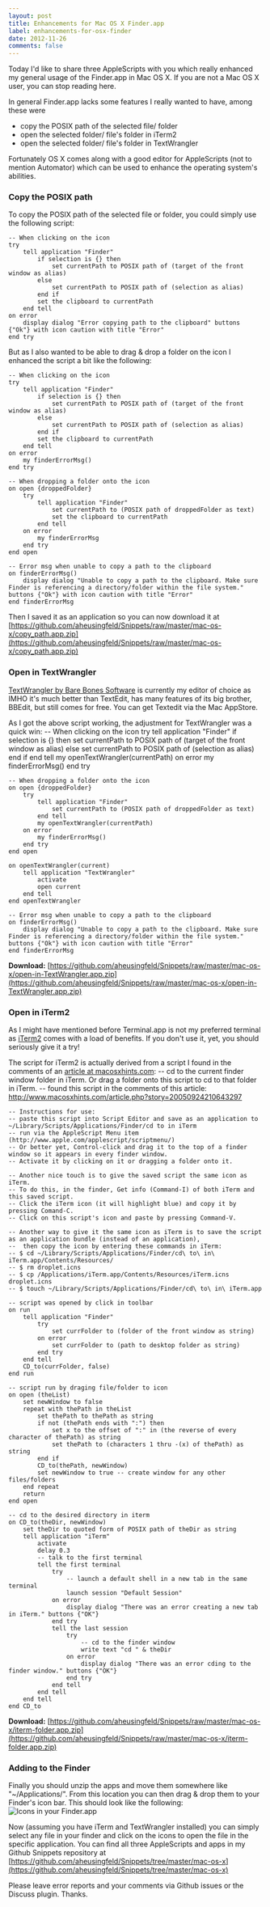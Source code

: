 ```yaml
---
layout: post
title: Enhancements for Mac OS X Finder.app
label: enhancements-for-osx-finder
date: 2012-11-26
comments: false
---
```


Today I'd like to share three AppleScripts with you which really enhanced my general usage of the Finder.app in Mac OS X. If you are not a Mac OS X user, you can stop reading here.

In general Finder.app lacks some features I really wanted to have, among these were
* copy the POSIX path of the selected file/ folder 
* open the selected folder/ file's folder in iTerm2
* open the selected folder/ file's folder in TextWrangler

Fortunately OS X comes along with a good editor for AppleScripts (not to mention Automator) which can be used to enhance the operating system's abilities.

### Copy the POSIX path
To copy the POSIX path of the selected file or folder, you could simply use the following script:

    -- When clicking on the icon
    try
    	tell application "Finder"
    		if selection is {} then
    			set currentPath to POSIX path of (target of the front window as alias)
    		else
    			set currentPath to POSIX path of (selection as alias)
    		end if
    		set the clipboard to currentPath
    	end tell
    on error
    	display dialog "Error copying path to the clipboard" buttons {"Ok"} with icon caution with title "Error"
    end try
    
But as I also wanted to be able to drag & drop a folder on the icon I enhanced the script a bit like the following:

    -- When clicking on the icon
    try
    	tell application "Finder"
    		if selection is {} then
    			set currentPath to POSIX path of (target of the front window as alias)
    		else
    			set currentPath to POSIX path of (selection as alias)
    		end if
    		set the clipboard to currentPath
    	end tell
    on error
    	my finderErrorMsg()
    end try
    
    -- When dropping a folder onto the icon
    on open {droppedFolder}
    	try
    		tell application "Finder"
    			set currentPath to (POSIX path of droppedFolder as text)
    			set the clipboard to currentPath
    		end tell
    	on error
    		my finderErrorMsg
    	end try
    end open
    
    -- Error msg when unable to copy a path to the clipboard
    on finderErrorMsg()
    	display dialog "Unable to copy a path to the clipboard. Make sure Finder is referencing a directory/folder within the file system." buttons {"Ok"} with icon caution with title "Error"
    end finderErrorMsg
    
Then I saved it as an application so you can now download it at [https://github.com/aheusingfeld/Snippets/raw/master/mac-os-x/copy_path.app.zip](https://github.com/aheusingfeld/Snippets/raw/master/mac-os-x/copy_path.app.zip)


### Open in TextWrangler
[TextWrangler by Bare Bones Software](http://www.barebones.com/products/textwrangler/index.html) is currently my editor of choice as IMHO it's much better than TextEdit, has many features of its big brother, BBEdit, but still comes for free. You can get Textedit via the Mac AppStore.

As I got the above script working, the adjustment for TextWrangler was a quick win:
    -- When clicking on the icon
    try
    	tell application "Finder"
    		if selection is {} then
    			set currentPath to POSIX path of (target of the front window as alias)
    		else
    			set currentPath to POSIX path of (selection as alias)
    		end if
    	end tell
   		my openTextWrangler(currentPath)
    on error
    	my finderErrorMsg()
    end try
    
    -- When dropping a folder onto the icon
    on open {droppedFolder}
    	try
    		tell application "Finder"
    			set currentPath to (POSIX path of droppedFolder as text)
    		end tell
    		my openTextWrangler(currentPath)
    	on error
    		my finderErrorMsg()
    	end try
    end open

	on openTextWrangler(current)
    	tell application "TextWrangler"
    		activate
    		open current
    	end tell
	end openTextWrangler
    
    -- Error msg when unable to copy a path to the clipboard
    on finderErrorMsg()
    	display dialog "Unable to copy a path to the clipboard. Make sure Finder is referencing a directory/folder within the file system." buttons {"Ok"} with icon caution with title "Error"
    end finderErrorMsg

**Download:** [https://github.com/aheusingfeld/Snippets/raw/master/mac-os-x/open-in-TextWrangler.app.zip](https://github.com/aheusingfeld/Snippets/raw/master/mac-os-x/open-in-TextWrangler.app.zip)

### Open in iTerm2
As I might have mentioned before Terminal.app is not my preferred terminal as [iTerm2](http://www.iterm2.com/) comes with a load of benefits. If you don't use it, yet, you should seriously give it a try!

The script for iTerm2 is actually derived from a script I found in the comments of an [article at macosxhints.com](http://www.macosxhints.com/article.php?story=20050924210643297):
    -- cd to the current finder window folder in iTerm. Or drag a folder onto this script to cd to that folder in iTerm.
    -- found this script in the comments of this article: http://www.macosxhints.com/article.php?story=20050924210643297
    
    -- Instructions for use:
    -- paste this script into Script Editor and save as an application to ~/Library/Scripts/Applications/Finder/cd to in iTerm
    -- run via the AppleScript Menu item (http://www.apple.com/applescript/scriptmenu/)
    -- Or better yet, Control-click and drag it to the top of a finder window so it appears in every finder window.
    -- Activate it by clicking on it or dragging a folder onto it.
    
    -- Another nice touch is to give the saved script the same icon as iTerm.
    -- To do this, in the finder, Get info (Command-I) of both iTerm and this saved script.
    -- Click the iTerm icon (it will highlight blue) and copy it by pressing Comand-C.
    -- Click on this script's icon and paste by pressing Command-V.
    
    -- Another way to give it the same icon as iTerm is to save the script as an application bundle (instead of an application),
    --  then copy the icon by entering these commands in iTerm:
    -- $ cd ~/Library/Scripts/Applications/Finder/cd\ to\ in\ iTerm.app/Contents/Resources/
    -- $ rm droplet.icns
    -- $ cp /Applications/iTerm.app/Contents/Resources/iTerm.icns droplet.icns
    -- $ touch ~/Library/Scripts/Applications/Finder/cd\ to\ in\ iTerm.app
    
    -- script was opened by click in toolbar
    on run
    	tell application "Finder"
    		try
    			set currFolder to (folder of the front window as string)
    		on error
    			set currFolder to (path to desktop folder as string)
    		end try
    	end tell
    	CD_to(currFolder, false)
    end run
    
    -- script run by draging file/folder to icon
    on open (theList)
    	set newWindow to false
    	repeat with thePath in theList
    		set thePath to thePath as string
    		if not (thePath ends with ":") then
    			set x to the offset of ":" in (the reverse of every character of thePath) as string
    			set thePath to (characters 1 thru -(x) of thePath) as string
    		end if
    		CD_to(thePath, newWindow)
    		set newWindow to true -- create window for any other files/folders
    	end repeat
    	return
    end open
    
    -- cd to the desired directory in iterm
    on CD_to(theDir, newWindow)
    	set theDir to quoted form of POSIX path of theDir as string
    	tell application "iTerm"
    		activate
    		delay 0.3
    		-- talk to the first terminal 
    		tell the first terminal
    			try
    				-- launch a default shell in a new tab in the same terminal 
    				launch session "Default Session"
    			on error
    				display dialog "There was an error creating a new tab in iTerm." buttons {"OK"}
    			end try
    			tell the last session
    				try
    					-- cd to the finder window
    					write text "cd " & theDir
    				on error
    					display dialog "There was an error cding to the finder window." buttons {"OK"}
    				end try
    			end tell
    		end tell
    	end tell
    end CD_to

**Download:** [https://github.com/aheusingfeld/Snippets/raw/master/mac-os-x/iterm-folder.app.zip](https://github.com/aheusingfeld/Snippets/raw/master/mac-os-x/iterm-folder.app.zip)


### Adding to the Finder
Finally you should unzip the apps and move them somewhere like "~/Applications/". From this location you can then drag & drop them to your Finder's icon bar. This should look like the following:
![Icons in your Finder.app](/gfx/applescript-icons-in-finder.png)

Now (assuming you have iTerm and TextWrangler installed) you can simply select any file in your finder and click on the icons to open the file in the specific application.
You can find all three AppleScripts and apps in my Github Snippets repository at [https://github.com/aheusingfeld/Snippets/tree/master/mac-os-x](https://github.com/aheusingfeld/Snippets/tree/master/mac-os-x)

Please leave error reports and your comments via Github issues or the Discuss plugin. Thanks.